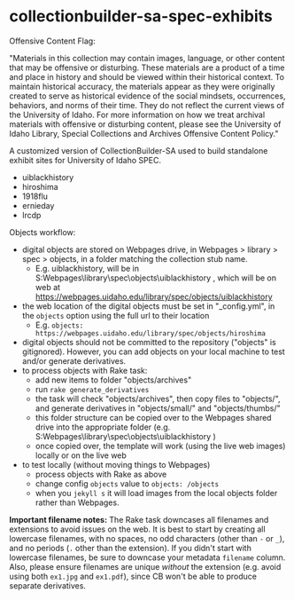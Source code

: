 # collectionbuilder-sa-spec-exhibits

Offensive Content Flag: 

"Materials in this collection may contain images, language, or other content that may be offensive or disturbing. These materials are a product of a time and place in history and should be viewed within their historical context. To maintain historical accuracy, the materials appear as they were originally created to serve as historical evidence of the social mindsets, occurrences, behaviors, and norms of their time. They do not reflect the current views of the University of Idaho. For more information on how we treat archival materials with offensive or disturbing content, please see the University of Idaho Library, Special Collections and Archives Offensive Content Policy."

A customized version of CollectionBuilder-SA used to build standalone exhibit sites for University of Idaho SPEC.

- uiblackhistory
- hiroshima
- 1918flu
- ernieday
- lrcdp

Objects workflow:

- digital objects are stored on Webpages drive, in Webpages > library > spec > objects, in a folder matching the collection stub name. 
    - E.g. uiblackhistory, will be in S:Webpages\library\spec\objects\uiblackhistory , which will be on web at https://webpages.uidaho.edu/library/spec/objects/uiblackhistory
- the web location of the digital objects must be set in "_config.yml", in the `objects` option using the full url to their location
    - E.g. `objects: https://webpages.uidaho.edu/library/spec/objects/hiroshima`
- digital objects should not be committed to the repository ("objects" is gitignored). However, you can add objects on your local machine to test and/or generate derivatives.
- to process objects with Rake task:
    - add new items to folder "objects/archives"
    - run `rake generate_derivatives`
    - the task will check "objects/archives", then copy files to "objects/", and generate derivatives in "objects/small/" and "objects/thumbs/"
    - this folder structure can be copied over to the Webpages shared drive into the appropriate folder (e.g. S:Webpages\library\spec\objects\uiblackhistory )
    - once copied over, the template will work (using the live web images) locally or on the live web
- to test locally (without moving things to Webpages)
    - process objects with Rake as above
    - change config `objects` value to `objects: /objects`
    - when you `jekyll s` it will load images from the local objects folder rather than Webpages.

**Important filename notes:** 
The Rake task downcases all filenames and extensions to avoid issues on the web. 
It is best to start by creating all lowercase filenames, with no spaces, no odd characters (other than `-` or `_`), and no periods (`.` other than the extension).
If you didn't start with lowercase filenames, be sure to downcase your metadata `filename` column.
Also, please ensure filenames are unique *without* the extension (e.g. avoid using both `ex1.jpg` and `ex1.pdf`), since CB won't be able to produce separate derivatives.
